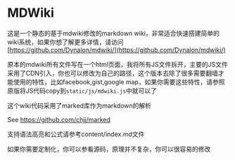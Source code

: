 # MDWiki
这是一个静态的基于mdwiki修改的markdown wiki，非常适合快速搭建简单的wiki系统，如果你想了解更多详情，请访问 [https://github.com/Dynalon/mdwiki/](https://github.com/Dynalon/mdwiki/)

原本的mdwiki所有文件写在一个html页面，我将所有JS文件拆开，主要的JS文件采用了CDN引入，你也可以修改为自己的路径，这个版本去除了很多需要翻墙才能使用的特性，比如facebook,gist,google map，如果你需要这些特性，请参照原版将JS代码copy到`static/js/mdwiki.js`中就可以了

这个wiki代码采用了marked库作为markdown的解析

See https://github.com/chjj/marked

支持语法高亮和公式请参考content/index.md文件

如果你需要定制化，你可以参看源码，原理并不复杂，你可以很容易的修改
